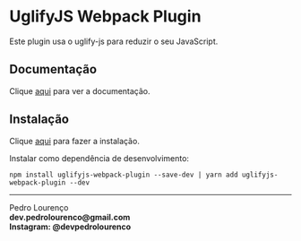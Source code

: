 # UglifyJS Webpack Plugin

Este plugin usa o uglify-js para reduzir o seu JavaScript.

## Documentação

Clique [aqui](https://github.com/webpack-contrib/uglifyjs-webpack-plugin) para ver a documentação.

## Instalação

Clique [aqui](https://www.npmjs.com/package/uglifyjs-webpack-plugin) para fazer a instalação.

Instalar como dependência de desenvolvimento:

```
npm install uglifyjs-webpack-plugin --save-dev | yarn add uglifyjs-webpack-plugin --dev
```


<hr>
<stong>Pedro Lourenço</strong><br>
<Strong>dev.pedrolourenco@gmail.com</strong><br>
<Strong>Instagram: @devpedrolourenco</strong>